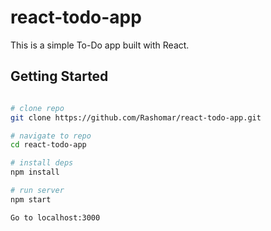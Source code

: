 # react-todo-app
This is a simple To-Do app built with React.

## Getting Started
```bash

# clone repo
git clone https://github.com/Rashomar/react-todo-app.git

# navigate to repo
cd react-todo-app

# install deps
npm install

# run server
npm start

Go to localhost:3000


